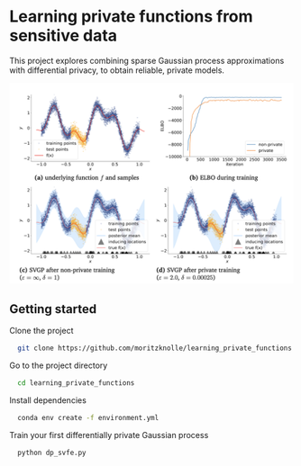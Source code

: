 
# Learning private functions from sensitive data

This project explores combining sparse Gaussian process approximations with differential privacy, to obtain reliable, private models.

![Alt text](figs/main_fig.png?raw=true "Private vs. non-private sparse GP approximations")

## Getting started 

Clone the project

```bash
  git clone https://github.com/moritzknolle/learning_private_functions.git
```

Go to the project directory

```bash
  cd learning_private_functions
```

Install dependencies

```bash
  conda env create -f environment.yml
```

Train your first differentially private Gaussian process

```bash
  python dp_svfe.py
```

